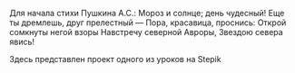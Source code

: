 Для начала стихи Пушкина А.С.:
Мороз и солнце; день чудесный!
Еще ты дремлешь, друг прелестный —
Пора, красавица, проснись:
Открой сомкнуты негой взоры
Навстречу северной Авроры,
Звездою севера явись!

Здесь представлен проект одного из уроков на Stepik
